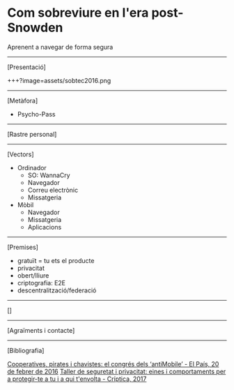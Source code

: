 # Com sobreviure en l'era post-Snowden

Aprenent a navegar de forma segura

---

[Presentació]

+++?image=assets/sobtec2016.png

---

[Metàfora]

* Psycho-Pass

---

[Rastre personal]

---

[Vectors]

* Ordinador
  * SO: WannaCry
  * Navegador
  * Correu electrònic
  * Missatgeria
* Mòbil
  * Navegador
  * Missatgeria
  * Aplicacions

---

[Premises]

* gratuït = tu ets el producte
* privacitat
* obert/lliure
* criptografia: E2E
* descentralització/federació

---

[]

---

[Agraïments i contacte]

---

[Bibliografia]

[Cooperatives, pirates i chavistes: el congrés dels ‘antiMobile’ - El País, 20 de febrer de 2016](http://cat.elpais.com/cat/2016/02/20/catalunya/1455987629_287544.html)
[Taller de seguretat i privacitat: eines i comportaments per a protegir-te a tu i a qui t'envolta - Críptica, 2017](https://gitpitch.com/CripticaOrg/presentacio-eines-2017/master)

